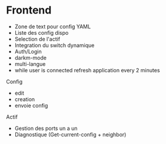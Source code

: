 # Frontend

- Zone de text pour config YAML
- Liste des config dispo
- Selection de l'actif
- Integration du switch dynamique
- Auth/Login
- darkm-mode
- multi-langue
- while user is connected refresh application every 2 minutes

Config

- edit
- creation
- envoie config
  
Actif

- Gestion des ports un a un
- Diagnostique (Get-current-config + neighbor)
